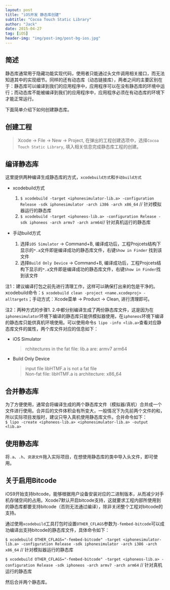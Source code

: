 ```yaml
---
layout: post
title: "iOS开发 静态库创建"
subtitle: "Cocoa Touch Static Library"
author: "Jack"
date: 2015-04-27
tag: [iOS]
header-img: "img/post-img/post-bg-ios.jpg"
---
```


## 简述

静态库通常用于隐藏功能实现代码，使用者只能通过头文件调用相关接口，而无法知道其中的实现细节。同样的还有动态库（动态链接库），两者之间的主要区别在于：静态库可以编译到我们的应用程序中，应用程序可以在没有静态库的环境中运行；而动态库不能被编译到我们的应用程序中，应用程序必须在有动态库的环境下才能正常运行。

下面简单介绍下如何创建静态库。

## 创建工程

> Xcode -> File -> New -> Project, 在弹出的工程创建选项中，选择`Cocoa Touch Static Library`, 填入相关信息完成静态库工程的创建。

## 编译静态库

这里提供两种编译生成静态库的方式，`xcodebuild方式`和`手动build方式`

- xcodebuild方式
  1. `$ xcodebuild -target <iphonesimulator-lib.a> -configuration Release -sdk iphonesimulator -arch i386 -arch x86_64`	// 针对模拟器运行的静态库
  2. `$ xcodebuild -target <iphoneos-lib.a> -configuration Release -sdk iphoneos -arch armv7 -arch arm64`// 针对真机运行的静态库


- 手动build方式

  1. 选择`iOS Simulator` -> Command+B, 编译成功后，工程Projcets结构下显示的`*.a`文件即是编译成功的静态库文件，右键`Show in Finder` 找到该文件
  2. 选择`Build Only Device` -> Command+B, 编译成功后，工程Projcets结构下显示的`*.a`文件即是编译成功的静态库文件，右键`Show in Finder`找到该文件


注1：建议编译打包之前先进行清理工作，这样可以确保打出来的包是干净的。xcodebuild命令：`$ xcodebuild clean -project <name.xcodeproj> -alltargets`；手动方式：Xcode菜单 -> Product -> Clean, 进行清理即可。


注2：两种方式的步骤1. 2.中都分别编译生成了两份静态库文件，这是因为在`iphonesimulator`环境下编译的静态库只能供模拟器使用，在`iphoneos`环境下编译的静态库只能供真机环境使用。可以使用命令`$ lipo -info <lib.a>`查看对应静态库文件的属性，两个库文件对应的信息如下：

- iOS Simulator

  >rchitectures in the fat file: lib.a are: armv7 arm64

- Build Only Device

  >input file libHTMF.a is not a fat file  
  >Non-fat file: libHTMF.a is architecture: x86_64


## 合并静态库

为了方便使用，通常会将编译生成的两个静态库文件（模拟器/真机）合并成一个文件进行使用。合并后的文件体积会有所变大，一般情况下为先前两个文件的和，所以实际项目发版时，建议只导入真机使用静态库文件。合并命令如下：  
`$ lipo -create <iphoneos-lib.a> <iphonesimulator-lib.a> -output <lib.a>`

## 使用静态库

将`.a`、`.h`、`资源文件`拖入实际项目，在想使用静态库的类中导入头文件，即可使用。



## 关于启用Bitcode

iOS9开始支持bitcode，能够根据用户设备安装对应的二进制版本，从而减少对手机存储空间的占用。Xcode7默认开启bitcode支持，这就要求工程内部所使用到的静态库都要支持bitcode（否则无法通过编译），除非关闭整个工程对bitcode的支持。

通过使用`xcodebuild`工具打包时设置`OTHER_CFLAGS`参数为`-fembed-bitcode`可以成功编译出支持bitcode的静态库文件，具体命令如下：

`$ xcodebuild OTHER_CFLAGS="-fembed-bitcode" -target <iphonesimulator-lib.a> -configuration Release -sdk iphonesimulator -arch i386 -arch x86_64`	// 针对模拟器运行的静态库

`$ xcodebuild OTHER_CFLAGS="-fembed-bitcode" -target <iphoneos-lib.a> -configuration Release -sdk iphoneos -arch armv7 -arch arm64`	// 针对真机运行的静态库

然后合并两个静态库。























